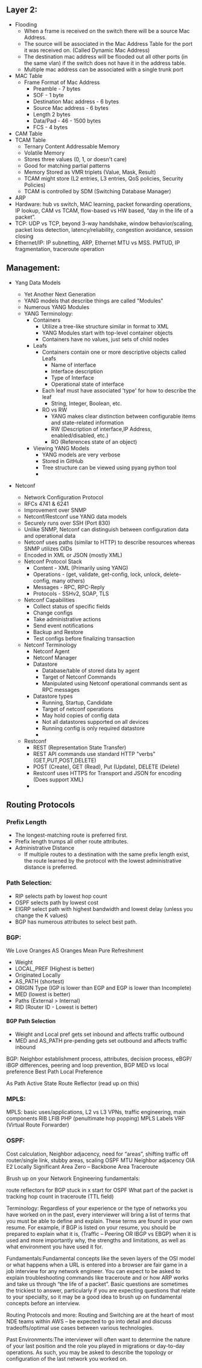 ## Layer 2:

- Flooding
  - When a frame is received on the switch there will be a source Mac Address.
  - The source will be associated in the Mac Address Table for the port it was received on. (Called Dynamic Mac Address)
  - The destination mac address will be flooded out all other ports (in the same vlan) if the switch does not have it in the address table.
  - Multiple mac address can be associated with a single trunk port
- MAC Table
  - Frame Format of Mac Address
    - Preamble - 7 bytes
    - SOF - 1 byte
    - Destination Mac address - 6 bytes
    - Source Mac address - 6 bytes
    - Length 2 bytes
    - Data/Pad - 46 - 1500 bytes
    - FCS - 4 bytes
- CAM Table
- TCAM Table
  - Ternary Content Addressable Memory
  - Volatile Memory
  - Stores three values (0, 1, or doesn't care)
  - Good for matching partial patterns
  - Memory Stored as VMR triplets (Value, Mask, Result)
  - TCAM might store (L2 entries, L3 entries, QoS policies, Security Policies)
  - TCAM is controlled by SDM (Switching Database Manager)
- ARP
- Hardware: hub vs switch, MAC learning, packet forwarding operations, IP lookup, CAM vs TCAM, flow-based vs HW based, “day in the life of a packet”.
- TCP: UDP vs TCP, beyond 3-way handshake, window behavior/scaling, packet loss detection, latency/reliability, congestion avoidance, session closing
- Ethernet/IP: IP subnetting, ARP, Ethernet MTU vs MSS. PMTUD, IP fragmentation, traceroute operation

## Management:

- Yang Data Models
  - Yet Another Next Generation
  - YANG models that describe things are called "Modules"
  - Numerous YANG Modules
  - YANG Terminology:
    - Containers
      - Utilize a tree-like structure similar in format to XML
      - YANG Modules start with top-level container objects
      - Containers have no values, just sets of child nodes
    - Leafs
      - Containers contain one or more descriptive objects called Leafs
        - Name of interface
        - Interface description
        - Type of Interface
        - Operational state of interface
      - Each leaf must have associated 'type' for how to describe the leaf
        - String, Integer, Boolean, etc.
      - RO vs RW
        - YANG makes clear distinction between configurable items and state-related information
        - RW (Description of interface,IP Address, enabled/disabled, etc.)
        - RO (References state of an object)
    - Viewing YANG Models
      - YANG models are very verbose
      - Stored in GitHub
      - Tree structure can be viewed using pyang python tool
      - 

- Netconf
  - Network Configuration Protocol
  - RFCs 4741 & 6241
  - Improvement over SNMP
  - Netconf/Restconf use YANG data models
  - Securely runs over SSH (Port 830)
  - Unlike SNMP, Netconf can distinguish between configuration data and operational data
  - Netconf uses paths (similar to HTTP) to describe resources whereas SNMP utilizes OIDs
  - Encoded in XML or JSON (mostly XML)
  - Netconf Protocol Stack
    - Content - XML (Primarily using YANG)
    - Operations - (get, validate, get-config, lock, unlock, delete-config, many others)
    - Messages - RPC, RPC-Reply
    - Protocols - SSHv2, SOAP, TLS
  - Netconf Capabilities
    - Collect status of specific fields
    - Change configs
    - Take administrative actions
    - Send event notifications
    - Backup and Restore
    - Test configs before finalizing transaction
  - Netconf Terminology
    - Netconf Agent
    - Netconf Manager
    - Datastore
      - Database/table of stored data by agent
      - Target of Netconf Commands
      - Manipulated using Netconf operational commands sent as RPC messages
    - Datastore types
      - Running, Startup, Candidate
      - Target of netconf operations
      - May hold copies of config data
      - Not all datastores supported on all devices
      - Running config is only required datastore
      - 
  - Restconf
    - REST (Representation State Transfer)
    - REST API commands use standard HTTP "verbs" (GET,PUT,POST,DELETE)
    - POST (Create), GET (Read), Put (Update), DELETE (Delete)
    - Restconf uses HTTPS for Transport and JSON for encoding (Does support XML)
    - 

## Routing Protocols

### Prefix Length 
- The longest-matching route is preferred first. 
- Prefix length trumps all other route attributes. 
- Administrative Distance 
  - If multiple routes to a destination with the same prefix length exist, the route learned by the protocol with the lowest administrative distance is preferred.

### Path Selection:
- RIP selects path by lowest hop count
- OSPF selects path by lowest cost
- EIGRP select path with highest bandwidth and lowest delay (unless you change the K values)
- BGP has numerous attributes to select best path.

### BGP:
We Love Oranges AS Oranges Mean Pure Refreshment
- Weight
- LOCAL_PREF (Highest is better)
- Originated Locally
- AS_PATH (shortest)
- ORIGIN Type (IGP is lower than EGP and EGP is lower than Incomplete)
- MED (lowest is better)
- Paths (External > Internal)
- RID (Router ID - Lowest is better)

#### BGP Path Selection
- Weight and Local pref gets set inbound and affects traffic outbound
- MED and AS_PATH pre-pending gets set outbound and affects traffic inbound

BGP: Neighbor establishment process, attributes, decision process, eBGP/ iBGP differences, peering and loop prevention, BGP MED vs local preference
Best Path
Local Preference

As Path
Active State
Route Reflector (read up on this)

### MPLS:
MPLS: basic uses/applications, L2 vs L3 VPNs, traffic engineering, main components
RIB
LFIB
PHP (penultimate hop popping)
MPLS Labels
VRF (Virtual Route Forwarder)


### OSPF: 
Cost calculation, Neighbor adjacency, need for “areas”, shifting traffic off router/single link, stubby areas, scaling OSPF
MTU
Neighbor adjacency
OIA
E2
Locally Significant
Area Zero – Backbone Area
Traceroute

Brush up on your Network Engineering fundamentals:

route reflectors for BGP
stuck in x start for OSPF
What part of the packet is tracking hop count in traceroute (TTL field)


Terminology: Regardless of your experience or the type of networks you have worked on in the past, every interviewer will bring a list of terms that you must be able to define and explain. These terms are found in your own resume. For example, if BGP is listed on your resume, you should be prepared to explain what it is, (Traffic – Peering OR IBGP vs EBGP) when it is used and more importantly why, the strengths and limitations, as well as what environment you have used it for. 

Fundamentals:Fundamental concepts like the seven layers of the OSI model or what happens when a URL is entered into a browser are fair game in a job interview for any network engineer. You can expect to be asked to explain troubleshooting commands like traceroute and or how ARP works and take us through “the life of a packet”. Basic questions are sometimes the trickiest to answer, particularly if you are expecting questions that relate to your specialty, so it may be a good idea to brush up on fundamental concepts before an interview.

 

Routing Protocols and more: Routing and Switching are at the heart of most NDE teams within AWS – be expected to go into detail and discuss tradeoffs/optimal use cases between various technologies.





Past Environments:The interviewer will often want to determine the nature of your last position and the role you played in migrations or day-to-day operations. As such, you may be asked to describe the topology or configuration of the last network you worked on.